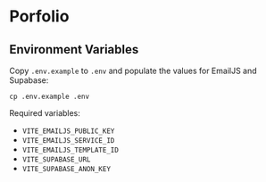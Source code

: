 # Porfolio

## Environment Variables

Copy `.env.example` to `.env` and populate the values for EmailJS and Supabase:

```
cp .env.example .env
```

Required variables:

- `VITE_EMAILJS_PUBLIC_KEY`
- `VITE_EMAILJS_SERVICE_ID`
- `VITE_EMAILJS_TEMPLATE_ID`
- `VITE_SUPABASE_URL`
- `VITE_SUPABASE_ANON_KEY`
